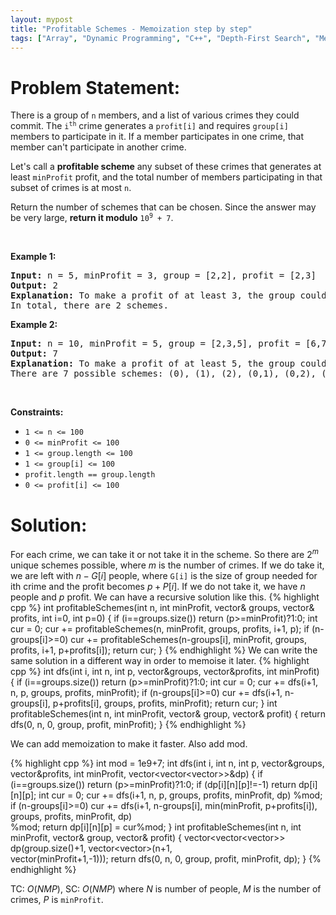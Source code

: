 ```yaml
---
layout: mypost
title: "Profitable Schemes - Memoization step by step"
tags: ["Array", "Dynamic Programming", "C++", "Depth-First Search", "Memoization", "Hard"]
---
```

# Problem Statement:
<p>There is a group of <code>n</code> members, and a list of various crimes they could commit. The <code>i<sup>th</sup></code> crime generates a <code>profit[i]</code> and requires <code>group[i]</code> members to participate in it. If a member participates in one crime, that member can&#39;t participate in another crime.</p>

<p>Let&#39;s call a <strong>profitable scheme</strong> any subset of these crimes that generates at least <code>minProfit</code> profit, and the total number of members participating in that subset of crimes is at most <code>n</code>.</p>

<p>Return the number of schemes that can be chosen. Since the answer may be very large, <strong>return it modulo</strong> <code>10<sup>9</sup> + 7</code>.</p>

<p>&nbsp;</p>
<p><strong class="example">Example 1:</strong></p>

<pre>
<strong>Input:</strong> n = 5, minProfit = 3, group = [2,2], profit = [2,3]
<strong>Output:</strong> 2
<strong>Explanation:</strong> To make a profit of at least 3, the group could either commit crimes 0 and 1, or just crime 1.
In total, there are 2 schemes.</pre>

<p><strong class="example">Example 2:</strong></p>

<pre>
<strong>Input:</strong> n = 10, minProfit = 5, group = [2,3,5], profit = [6,7,8]
<strong>Output:</strong> 7
<strong>Explanation:</strong> To make a profit of at least 5, the group could commit any crimes, as long as they commit one.
There are 7 possible schemes: (0), (1), (2), (0,1), (0,2), (1,2), and (0,1,2).</pre>

<p>&nbsp;</p>
<p><strong>Constraints:</strong></p>

<ul>
	<li><code>1 &lt;= n &lt;= 100</code></li>
	<li><code>0 &lt;= minProfit &lt;= 100</code></li>
	<li><code>1 &lt;= group.length &lt;= 100</code></li>
	<li><code>1 &lt;= group[i] &lt;= 100</code></li>
	<li><code>profit.length == group.length</code></li>
	<li><code>0 &lt;= profit[i] &lt;= 100</code></li>
</ul>

# Solution:
For each crime, we can take it or not take it in the scheme. So there are $2^m$ unique schemes possible, where $m$ is the number of crimes. If we do take it, we are left with $n-G[i]$ people, where `G[i]` is the size of group needed for ith crime and the profit becomes $p+P[i]$. If we do not take it, we have $n$ people and $p$ profit. We can have a recursive solution like this.
 {% highlight cpp %} 
int profitableSchemes(int n, int minProfit, vector<int>& groups, vector<int>& profits, int i=0, int p=0) 
{
    if (i==groups.size()) return (p>=minProfit)?1:0;
    int cur = 0;
    cur += profitableSchemes(n, minProfit, groups, profits, i+1, p);
    if (n-groups[i]>=0)
        cur += profitableSchemes(n-groups[i], minProfit, groups, profits, i+1, p+profits[i]);
    return cur;
}
 {% endhighlight %}
We can write the same solution in a different way in order to memoise it later.
 {% highlight cpp %} 
int dfs(int i, int n, int p, vector<int>&groups, vector<int>&profits, int minProfit)
{
    if (i==groups.size()) return (p>=minProfit)?1:0;
    int cur = 0;
    cur += dfs(i+1, n, p, groups, profits, minProfit);
    if (n-groups[i]>=0)
        cur += dfs(i+1, n-groups[i], p+profits[i], groups, profits, minProfit);
    return cur;
}
int profitableSchemes(int n, int minProfit, vector<int>& group, vector<int>& profit) 
{
    return dfs(0, n, 0, group, profit, minProfit);
}
 {% endhighlight %}

We can add memoization to make it faster. Also add mod.

 {% highlight cpp %} 
int mod = 1e9+7;
int dfs(int i, int n, int p, vector<int>&groups, vector<int>&profits, int minProfit, vector<vector<vector<int>>>&dp)
{
    if (i==groups.size()) return (p>=minProfit)?1:0;
    if (dp[i][n][p]!=-1) return dp[i][n][p];
    int cur = 0;
    cur += dfs(i+1, n, p, groups, profits, minProfit, dp)   %mod;
    if (n-groups[i]>=0)
        cur += dfs(i+1, n-groups[i], min(minProfit, p+profits[i]), groups, profits, minProfit, dp)\
                %mod;
    return dp[i][n][p] = cur%mod;
}
int profitableSchemes(int n, int minProfit, vector<int>& group, vector<int>& profit) 
{
    vector<vector<vector<int>>> dp(group.size()+1, vector<vector<int>>(n+1, \
                                                vector<int>(minProfit+1,-1)));
    return dfs(0, n, 0, group, profit, minProfit, dp);
}
 {% endhighlight %}

TC: $O(NMP)$, SC: $O(NMP)$ where $N$ is number of people, $M$ is the number of crimes, $P$ is `minProfit`.